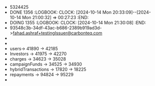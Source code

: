 - 5324425
- DONE 1356
  :LOGBOOK:
  CLOCK: [2024-10-14 Mon 20:33:09]--[2024-10-14 Mon 21:00:32] =>  00:27:23
  :END:
- DOING 1355
  :LOGBOOK:
  CLOCK: [2024-10-14 Mon 21:30:08]
  :END:
- 93548c3b-34df-43ac-b686-2389b919ad3d->fahad.ashraf+testingIssuer@carbonteq.com
-
-
- users-> 41890 -> 42185
- Investors -> 41975 -> 42270
- charges -> 34623 -> 35028
- campaignFunds -> 34525 -> 34930
- hybridTransactions -> 17820 -> 18225
- repayments -> 94824 -> 95229
-